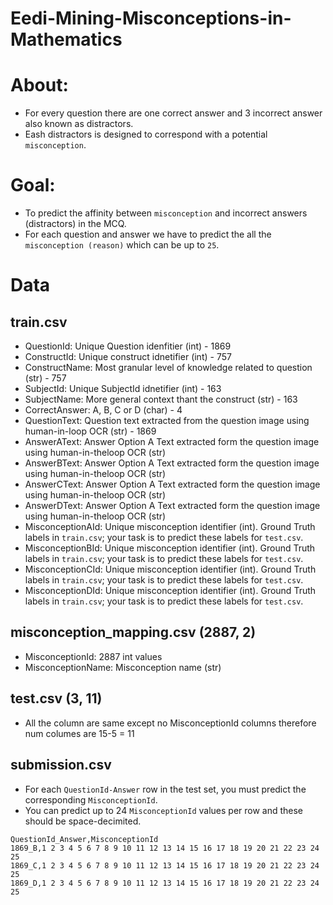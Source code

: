 # Eedi-Mining-Misconceptions-in-Mathematics

# About:
- For every question there are one correct answer and 3 incorrect answer also known as distractors.
- Eash distractors is designed to correspond with a potential `misconception`.

# Goal:
- To predict the affinity between `misconception` and incorrect answers (distractors) in the MCQ.
- For each question and answer we have to predict the all the `misconception (reason)` which can be up to `25`.

# Data

## train.csv

- QuestionId: Unique Question idenfitier (int) - 1869
- ConstructId: Unique construct idnetifier (int) - 757
- ConstructName: Most granular level of knowledge related to question (str) - 757
- SubjectId: Unique SubjectId idnetifier (int) - 163
- SubjectName: More general context thant the construct (str) - 163
- CorrectAnswer: A, B, C or D (char) - 4
- QuestionText: Question text extracted from the question image using human-in-loop OCR (str) - 1869
- AnswerAText: Answer Option A Text extracted form the question image using human-in-theloop OCR (str)
- AnswerBText: Answer Option A Text extracted form the question image using human-in-theloop OCR (str)
- AnswerCText: Answer Option A Text extracted form the question image using human-in-theloop OCR (str)
- AnswerDText: Answer Option A Text extracted form the question image using human-in-theloop OCR (str)
- MisconceptionAId: Unique misconception identifier (int). Ground Truth labels in `train.csv`; your task is to predict these labels for `test.csv`.
- MisconceptionBId: Unique misconception identifier (int). Ground Truth labels in `train.csv`; your task is to predict these labels for `test.csv`.
- MisconceptionCId: Unique misconception identifier (int). Ground Truth labels in `train.csv`; your task is to predict these labels for `test.csv`.
- MisconceptionDId: Unique misconception identifier (int). Ground Truth labels in `train.csv`; your task is to predict these labels for `test.csv`.

## misconception_mapping.csv (2887, 2)
- MisconceptionId: 2887 int values
- MisconceptionName: Misconception name (str)

## test.csv (3, 11)
- All the column are same except no MisconceptionId columns therefore num columes are 15-5 = 11

## submission.csv
- For each `QuestionId-Answer` row in the test set, you must predict the corresponding `MisconceptionId`.
- You can predict up to 24 `MisconceptionId` values per row and these should be space-decimited.
```csv
QuestionId_Answer,MisconceptionId
1869_B,1 2 3 4 5 6 7 8 9 10 11 12 13 14 15 16 17 18 19 20 21 22 23 24 25
1869_C,1 2 3 4 5 6 7 8 9 10 11 12 13 14 15 16 17 18 19 20 21 22 23 24 25
1869_D,1 2 3 4 5 6 7 8 9 10 11 12 13 14 15 16 17 18 19 20 21 22 23 24 25
```
